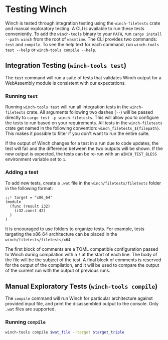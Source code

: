 # Testing Winch

Winch is tested through integration testing using the `winch-filetests` crate
and manual exploratory testing. A CLI is available to run these tests
conveniently. To add the `winch-tools` binary to your `PATH`, run `cargo install
--path winch` from the root of `wasmtime`. The CLI provides two commands: `test`
and `compile`. To see the help text for each command, run `winch-tools test
--help` or `winch-tools compile --help`.

## Integration Testing (`winch-tools test`)

The `test` command will run a suite of tests that validates Winch output for a
WebAssembly module is consistent with our expectations.

### Running `test`

Running `winch-tools test` will run all integration tests in the
`winch-filetests` crate. All arguments following two dashes (`--`) will be
passed directly to `cargo test -p winch-filetests`. This will allow you to
configure the tests to run based on your requirements. All tests in the
`winch-filetests` crate get named in the following convention:
`winch_filetests_${filepath}`. This makes it possible to filter if you don't
want to run the entire suite.

If the output of Winch changes for a test in a run due to code updates, the test
will fail and the difference between the two outputs will be shown. If the new
output is expected, the tests can be re-run with an `WINCH_TEST_BLESS`
environment variable set to `1`.

### Adding a test

To add new tests, create a `.wat` file in the `winch/filetests/filetests` folder
in the following format:

```wat
;;! target = "x86_64"
(module
  (func (result i32)
    (i32.const 42)
  )
)
```

It is encouraged to use folders to organize tests. For example, tests targeting
the x86_64 architecture can be placed in the `winch/filetests/filetests/x64`.

The first block of comments are a TOML compatible configuration passed to Winch
during compilation with a `!` at the start of each line. The body of the file
will be the subject of the test. A final block of comments is reserved for the
output of the compilation, and it will be used to compare the output of the
current run with the output of previous runs.

## Manual Exploratory Tests (`winch-tools compile`)

The `compile` command will run Winch for particular architecture against
provided input file, and print the disassembled output to the console. Only
`.wat` files are supported.

### Running `compile`

```bash
winch-tools compile $wat_file --target $target_triple
```
